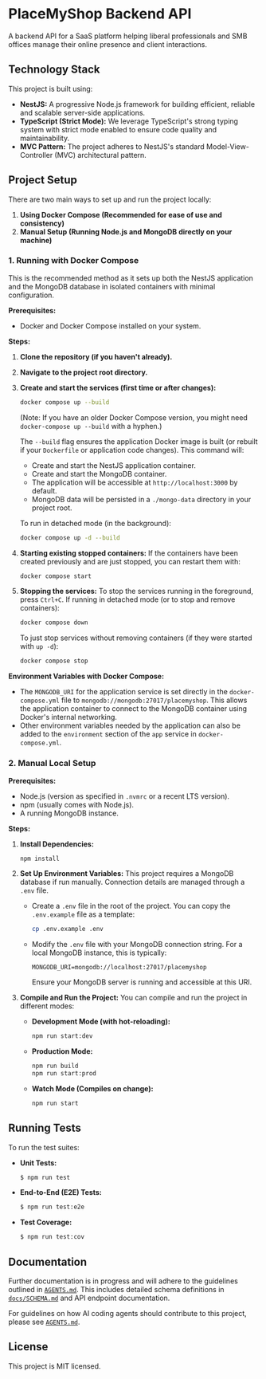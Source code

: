 # PlaceMyShop Backend API

A backend API for a SaaS platform helping liberal professionals and SMB offices manage their online presence and client interactions.

## Technology Stack

This project is built using:

- **NestJS:** A progressive Node.js framework for building efficient, reliable and scalable server-side applications.
- **TypeScript (Strict Mode):** We leverage TypeScript's strong typing system with strict mode enabled to ensure code quality and maintainability.
- **MVC Pattern:** The project adheres to NestJS's standard Model-View-Controller (MVC) architectural pattern.

## Project Setup

There are two main ways to set up and run the project locally:

1.  **Using Docker Compose (Recommended for ease of use and consistency)**
2.  **Manual Setup (Running Node.js and MongoDB directly on your machine)**

### 1. Running with Docker Compose

This is the recommended method as it sets up both the NestJS application and the MongoDB database in isolated containers with minimal configuration.

**Prerequisites:**
- Docker and Docker Compose installed on your system.

**Steps:**
1.  **Clone the repository (if you haven't already).**
2.  **Navigate to the project root directory.**
3.  **Create and start the services (first time or after changes):**
    ```bash
    docker compose up --build
    ```
    (Note: If you have an older Docker Compose version, you might need `docker-compose up --build` with a hyphen.)

    The `--build` flag ensures the application Docker image is built (or rebuilt if your `Dockerfile` or application code changes). This command will:
    - Create and start the NestJS application container.
    - Create and start the MongoDB container.
    - The application will be accessible at `http://localhost:3000` by default.
    - MongoDB data will be persisted in a `./mongo-data` directory in your project root.

    To run in detached mode (in the background):
    ```bash
    docker compose up -d --build
    ```

4.  **Starting existing stopped containers:**
    If the containers have been created previously and are just stopped, you can restart them with:
    ```bash
    docker compose start
    ```

5.  **Stopping the services:**
    To stop the services running in the foreground, press `Ctrl+C`.
    If running in detached mode (or to stop and remove containers):
    ```bash
    docker compose down
    ```
    To just stop services without removing containers (if they were started with `up -d`):
    ```bash
    docker compose stop
    ```

**Environment Variables with Docker Compose:**
- The `MONGODB_URI` for the application service is set directly in the `docker-compose.yml` file to `mongodb://mongodb:27017/placemyshop`. This allows the application container to connect to the MongoDB container using Docker's internal networking.
- Other environment variables needed by the application can also be added to the `environment` section of the `app` service in `docker-compose.yml`.

### 2. Manual Local Setup

**Prerequisites:**
- Node.js (version as specified in `.nvmrc` or a recent LTS version).
- npm (usually comes with Node.js).
- A running MongoDB instance.

**Steps:**
1.  **Install Dependencies:**
    ```bash
    npm install
    ```

2.  **Set Up Environment Variables:**
    This project requires a MongoDB database if run manually. Connection details are managed through a `.env` file.
    - Create a `.env` file in the root of the project. You can copy the `.env.example` file as a template:
      ```bash
      cp .env.example .env
      ```
    - Modify the `.env` file with your MongoDB connection string. For a local MongoDB instance, this is typically:
      ```
      MONGODB_URI=mongodb://localhost:27017/placemyshop
      ```
      Ensure your MongoDB server is running and accessible at this URI.

3.  **Compile and Run the Project:**
    You can compile and run the project in different modes:

    -   **Development Mode (with hot-reloading):**
        ```bash
        npm run start:dev
        ```
    -   **Production Mode:**
        ```bash
        npm run build
        npm run start:prod
        ```
    -   **Watch Mode (Compiles on change):**
        ```bash
        npm run start
        ```

## Running Tests

To run the test suites:

-   **Unit Tests:**
    ```bash
    $ npm run test
    ```
-   **End-to-End (E2E) Tests:**
    ```bash
    $ npm run test:e2e
    ```
-   **Test Coverage:**
    ```bash
    $ npm run test:cov
    ```

## Documentation

Further documentation is in progress and will adhere to the guidelines outlined in [`AGENTS.md`](./AGENTS.md). This includes detailed schema definitions in [`docs/SCHEMA.md`](./docs/SCHEMA.md) and API endpoint documentation.

For guidelines on how AI coding agents should contribute to this project, please see [`AGENTS.md`](./AGENTS.md).

## License

This project is MIT licensed.
